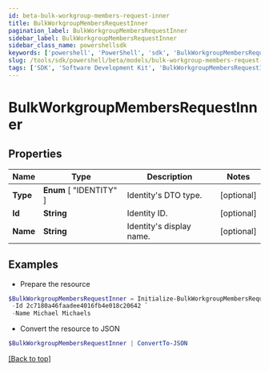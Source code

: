 ```yaml
---
id: beta-bulk-workgroup-members-request-inner
title: BulkWorkgroupMembersRequestInner
pagination_label: BulkWorkgroupMembersRequestInner
sidebar_label: BulkWorkgroupMembersRequestInner
sidebar_class_name: powershellsdk
keywords: ['powershell', 'PowerShell', 'sdk', 'BulkWorkgroupMembersRequestInner', 'BetaBulkWorkgroupMembersRequestInner'] 
slug: /tools/sdk/powershell/beta/models/bulk-workgroup-members-request-inner
tags: ['SDK', 'Software Development Kit', 'BulkWorkgroupMembersRequestInner', 'BetaBulkWorkgroupMembersRequestInner']
---
```



# BulkWorkgroupMembersRequestInner

## Properties

Name | Type | Description | Notes
------------ | ------------- | ------------- | -------------
**Type** |  **Enum** [  "IDENTITY" ] | Identity's DTO type. | [optional] 
**Id** | **String** | Identity ID. | [optional] 
**Name** | **String** | Identity's display name. | [optional] 

## Examples

- Prepare the resource
```powershell
$BulkWorkgroupMembersRequestInner = Initialize-BulkWorkgroupMembersRequestInner  -Type IDENTITY `
 -Id 2c7180a46faadee4016fb4e018c20642 `
 -Name Michael Michaels
```

- Convert the resource to JSON
```powershell
$BulkWorkgroupMembersRequestInner | ConvertTo-JSON
```


[[Back to top]](#) 

